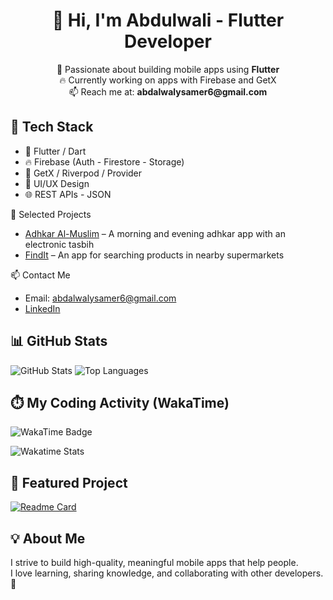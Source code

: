 <h1 align="center">👋 Hi, I'm Abdulwali - Flutter Developer</h1>

<p align="center">
  💙 Passionate about building mobile apps using <strong>Flutter</strong><br>
  🔥 Currently working on apps with Firebase and GetX<br>
  📫 Reach me at: <strong>abdalwalysamer6@gmail.com</strong>
</p>

## 💼 Tech Stack

- 🎯 Flutter / Dart  
- 🔥 Firebase (Auth - Firestore - Storage)  
- 📱 GetX / Riverpod / Provider  
- 🎨 UI/UX Design  
- 🌐 REST APIs - JSON  


🚀 Selected Projects

* [Adhkar Al-Muslim](https://github.com/Abody-Aho/Moslem_App) – A morning and evening adhkar app with an electronic tasbih
* [FindIt](https://github.com/Abody-Aho/findit-app) – An app for searching products in nearby supermarkets

📫 Contact Me

* Email: [abdalwalysamer6@gmail.com](mailto:abdalwalysamer6@gmail.com)
* [LinkedIn](https://linkedin.com/in/yourprofile)
  
## 📊 GitHub Stats

![GitHub Stats](https://github-readme-stats.vercel.app/api?username=Abody-Aho&show_icons=true&theme=radical)
![Top Languages](https://github-readme-stats.vercel.app/api/top-langs/?username=Abody-Aho&layout=compact&theme=radical)


## ⏱️ My Coding Activity (WakaTime)

![WakaTime Badge]([[https://wakatime.com/badge/user/b9e2caa8-adfc-42ce-a92b-6fb2327274ef.svg](https://wakatime.com/badge/user/b9e2caa8-adfc-42ce-a92b-6fb2327274ef.svg](https://wakatime.com/badge/user/b9e2caa8-adfc-42ce-a92b-6fb2327274ef.svg)))

![Wakatime Stats](https://github-readme-stats.vercel.app/api/wakatime?username=Abody&theme=radical)

## 📌 Featured Project

[![Readme Card](https://github-readme-stats.vercel.app/api/pin/?username=Abody-Aho&repo=Moslem_App)](https://github.com/Abody-Aho/Moslem_App)


## 💡 About Me

I strive to build high-quality, meaningful mobile apps that help people.  
I love learning, sharing knowledge, and collaborating with other developers. 🚀

